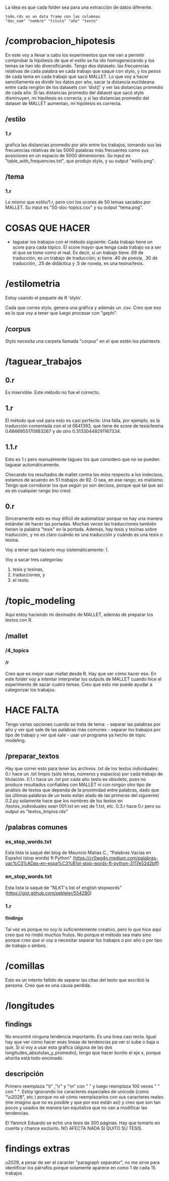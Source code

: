 La idea es que cada folder sea para una extracción de datos diferente.

    todo.rds es un data frame con las columnas
    "doc_num" "nombre" "titulo" "año" "texto"


# /comprobacion_hipotesis
En este voy a llevar a cabo los experimentos que me van a permitir comprobar la
hipótesis de que el estilo se ha ido homogeneizando y los temas se han ido
diversificando. Tengo dos datasets: las frecuencias relativas de cada palabra
en cada trabajo que saqué con stylo, y los pesos de cada tema en cada trabajo
que sacó MALLET. Lo que voy a hacer sencillamente es dividir los datos por año,
sacar la distancia euclideana entre cada renglón de los datasets con 'dist()' y
ver las distancias promedio de cada año. Si las distancias promedio del dataset
que sacó stylo disminuyen, mi hipótesis es correcta, y si las distancias
promedio del dataset de MALLET aumentan, mi hipótesis es correcta.

## /estilo
### 1.r
grafica las distancias promedio por año entre los trabajos, tomando sus las
frecuencias relativas de las 5000 palabras más frecuentes como sus posiciones
en un espacio de 5000 dimensiones. Su input es "table_with_frequencies.txt",
que produjo stylo, y su output "estilo.png".

## /tema
### 1.r
Lo mismo que estilo/1.r, pero con los scores de 50 temas sacados por MALLET. Su
input es "50-doc-topics.csv" y su output "tema.png".


# COSAS QUE HACER
- taguear los trabajos con el método siguiente: Cada trabajo tiene un score
para cada tópico. El score mayor que tenga cada trabajo va a ser el que se
tome como el real. Es decir, si un trabajo tiene .69 de traducción, es un 
trabajo de traducción; si tiene .40 de poesía, .30 de traducción, .25 de
didáctica y .5 de novela, es una tesina/tesis.

# /estilometria
Estoy usando el paquete de R 'stylo'.

Cada que corres stylo, genera una gráfica y además un .csv. Creo que eso es lo
que voy a tener que luego procesar con "gephi".

## /corpus
Stylo necesita una carpeta llamada "corpus" en el que estén los plaintexts




# /taguear_trabajos
## 0.r
Es inservible. Este método no fue el correcto.

## 1.r
El método que usé para esto es casi perfecto. Una falla, por ejemplo, es la
traducción comentada con el id 0641393, que tiene de score de tesis/tesina
0.6866955170883267 y de otro 0.31330448291167334.

## 1.1.r
Esto es 1.r pero manualmente tagueo los que considero que no se pueden taguear
automáticamente. 

Checando los resultados de mallet contra los míos respecto a los indecisos,
estamos de acuerdo en 51 trabajos de 92. O sea, en ese rango, es malísimo.
Tengo que corroborar los que según yo son decisos, porque qué tal que así es
en cualquier rango (no creo)

## 0.r
Sinceramente esto es muy difícil de automatizar porque no hay una manera
estándar de hacer las portadas. Muchas veces las traducciones también tienen la
palabra "tesis" en la portada. Además, hay tesis y tesinas sobre traducción, y
no es claro cuándo es una traducción y cuándo es una tesis o tesina.

Voy a tener que hacerlo muy sistemáticamente:
1. 

Voy a sacar tres categorías:
1. tesis y tesinas,
2. traducciones, y
3. el resto.

# /topic_modeling
Aquí estoy haciendo mi desmadre de MALLET, además de preparar los textos con R.

## /mallet
### /4_topics
#### /r
Creo que es mejor usar mallet desde R. Hay que ver cómo hacer eso.
En este folder voy a intentar interpretar los outputs de MALLET cuando hice el
experimento de sacar cuatro temas. Creo que esto me puede ayudar a categorizar
los trabajos.

# HACE FALTA
Tengo varias opciones cuando se trata de tema:
    - separar las palabras por año y ver qué sale de las palabras más comunes
    - separar los trabajos por tipo de trabajo y ver qué sale
    - usar un programa ya hecho de topic modeling.

## /preparar_textos
Hay que correr esto para tener los archivos .txt de los textos individuales:
0.r hace un .txt limpio (sólo letras, números y espacios) por cada trabajo de
titulación.
0.1.r hace un .txt por cada año (esto es obsoleto, pues no produce resultados
confiables con MALLET ni con ningún otro tipo de análisis de textos que
dependa de la proximidad entre palabras, dado que las últimas palabras de un
texto están alado de las primeras del siguiente)
0.2.py solamente hace que los nombres de los textos en /textos_individuales
sean 001.txt en vez de 1.txt, etc.
0.3.r hace 0.r pero su output es "textos_limpios.rds"

## /palabras comunes
### es_stop_words.txt
Esta lista la saqué del blog de Mauricio Matias C., "Palabras Vacías en Español (stop words) ft Python"
(https://cr0wg4n.medium.com/palabras-vac%C3%ADas-en-espa%C3%B1ol-stop-words-ft-python-3117e52d2bff)

### en_stop_words.txt
Esta lista la saqué de "NLKT's list of english stopwords"
(https://gist.github.com/sebleier/554280)

### 1.r
#### findings
Tal vez es porque no soy lo suficientemente creativo, pero lo que hice aquí
creo que no rindió muchos frutos. No porque el método sea malo sino porque creo
que sí voy a necesitar separar los trabajos o por año o por tipo de trabajo o 
ambos.

# /comillas
Esto es un intento fallido de separar las citas del texto que escribió la
persona. Creo que es una causa perdida.

# /longitudes
## findings
No encontré ninguna tendencia importante. Es una línea casi recta. Igual hay
que ver cómo hacer esas líneas de tendencias pa ver si sube o baja o qué.
Si sí voy a usar esta gráfica (alguna de las dos longitudes_absolutas_y_promedio),
tengo que hacer bonito el eje x, porque ahorita está todo encimado.

## descripción
Primero reemplaza "\\t" ,"\\r" y "\\n" con " " y luego reemplaza 100 veces "  "
con " ".
Estoy ignorando los caracteres especiales de unicode (como "\\u2028", etc.)
porque no sé cómo reemplazarlos con sus caracteres reales (me imagino que no es
posible y que por eso están así) y creo que son tan pocos y usados de manera
tan equitativa que no van a modificar las tendencias.

El Yannick Eduardo se echó una tesis de 300 páginas. Hay que tomarlo en cuenta
y chance excluirlo. NO AFECTA NADA SI QUITO SU TESIS.

# findings extras
u2029, a pesar de ser el caracter "paragraph separator", no me sirve para
identificar los párrafos porque solamente aparece en como 1 de cada 15 trabajos